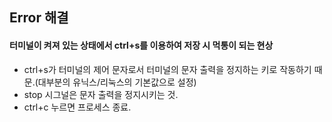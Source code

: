 ## Error 해결
#### 터미널이 켜져 있는 상태에서 ctrl+s를 이용하여 저장 시 먹통이 되는 현상
- ctrl+s가 터미널의 제어 문자로서 터미널의 문자 출력을 정지하는 키로 작동하기 때문.(대부분의 유닉스/리눅스의 기본값으로 설정)
- stop 시그널은 문자 출력을 정지시키는 것.
- ctrl+c 누르면 프로세스 종료.

#### 